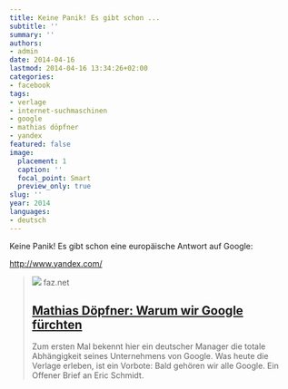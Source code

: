 ```yaml
---
title: Keine Panik! Es gibt schon ...
subtitle: ''
summary: ''
authors:
- admin
date: 2014-04-16
lastmod: 2014-04-16 13:34:26+02:00
categories:
- facebook
tags:
- verlage
- internet-suchmaschinen
- google
- mathias döpfner
- yandex
featured: false
image:
  placement: 1
  caption: ''
  focal_point: Smart
  preview_only: true
slug: ''
year: 2014
languages:
- deutsch
---
```


Keine Panik! Es gibt schon eine europäische Antwort auf Google:

http://www.yandex.com/
> [![](https://media0.faz.net/ppmedia/aktuell/feuilleton/1465365244/1.2897536/facebook_teaser/mathias-doepfner.jpg)](http://www.faz.net/aktuell/feuilleton/medien/mathias-doepfner-warum-wir-google-fuerchten-12897463.html)
> faz.net
> ## [Mathias Döpfner: Warum wir Google fürchten](http://www.faz.net/aktuell/feuilleton/medien/mathias-doepfner-warum-wir-google-fuerchten-12897463.html)
>
>Zum ersten Mal bekennt hier ein deutscher Manager die totale Abhängigkeit seines Unternehmens von Google. Was heute die Verlage erleben, ist ein Vorbote: Bald gehören wir alle Google. Ein Offener Brief an Eric Schmidt.